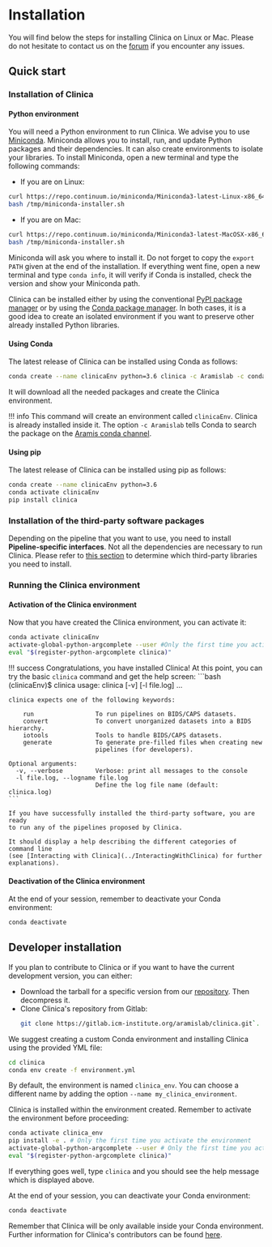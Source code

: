 # Installation

You will find below the steps for installing Clinica on Linux or Mac. Please do
not hesitate to contact us on the
[forum](https://groups.google.com/forum/#!forum/clinica-user)
if you encounter any issues.


## Quick start

### Installation of Clinica

#### Python environment
You will need a Python environment to run Clinica. We advise you to
use [Miniconda](http://conda.pydata.org/miniconda.html).
Miniconda allows you to install, run, and update Python packages and their
dependencies. It can also create environments to isolate your libraries.
To install Miniconda, open a new terminal and type the following commands:

- If you are on Linux:
```bash
curl https://repo.continuum.io/miniconda/Miniconda3-latest-Linux-x86_64.sh -o /tmp/miniconda-installer.sh
bash /tmp/miniconda-installer.sh
```

- If you are on Mac:
```bash
curl https://repo.continuum.io/miniconda/Miniconda3-latest-MacOSX-x86_64.sh -o /tmp/miniconda-installer.sh
bash /tmp/miniconda-installer.sh
```

Miniconda will ask you where to install it. Do not forget to copy the `export
PATH` given at the end of the installation. If everything went
fine, open a new terminal and type `conda info`, it will verify if Conda is
installed, check the version and show your Miniconda path.

Clinica can be installed either by using the conventional
[PyPI package manager](https://pypi.org/project/clinica/) or by using the
[Conda package manager](https://conda.io/docs/). In both cases, it is a good idea
to create an isolated environment if you want to preserve other already installed
Python libraries.  

#### Using Conda

The latest release of Clinica can be installed using Conda as follows:

```bash
conda create --name clinicaEnv python=3.6 clinica -c Aramislab -c conda-forge
```

It will download all the needed packages and create the Clinica environment.

!!! info
    This command will create an environment called `clinicaEnv`. Clinica is
    already installed inside it. The option `-c Aramislab` tells Conda to search
    the package on the [Aramis conda channel](https://anaconda.org/Aramislab).

#### Using pip

The latest release of Clinica can be installed using pip as follows:

```bash
conda create --name clinicaEnv python=3.6
conda activate clinicaEnv
pip install clinica
```

### Installation of the third-party software packages
Depending on the pipeline that you want to use, you need to install
**Pipeline-specific interfaces**. Not all the dependencies are necessary to run
Clinica.
Please refer to [this section](../Third-party) to determine which third-party
libraries you need to install.


### Running the Clinica environment
#### Activation of the Clinica environment

Now that you have created the Clinica environment, you can activate it:

```bash
conda activate clinicaEnv
activate-global-python-argcomplete --user #Only the first time you activate the environment
eval "$(register-python-argcomplete clinica)"
```

!!! success
    Congratulations, you have installed Clinica! At this point, you can try the
    basic `clinica` command and get the help screen:
    ```bash
    (clinicaEnv)$ clinica
    usage: clinica [-v] [-l file.log]  ...

    clinica expects one of the following keywords:

        run                 To run pipelines on BIDS/CAPS datasets.
        convert             To convert unorganized datasets into a BIDS hierarchy.
        iotools             Tools to handle BIDS/CAPS datasets.
        generate            To generate pre-filled files when creating new
                            pipelines (for developers).

    Optional arguments:
      -v, --verbose         Verbose: print all messages to the console
      -l file.log, --logname file.log
                            Define the log file name (default: clinica.log)
    ```

    If you have successfully installed the third-party software, you are ready
    to run any of the pipelines proposed by Clinica.

    It should display a help describing the different categories of command line
    (see [Interacting with Clinica](../InteractingWithClinica) for further
    explanations).

#### Deactivation of the Clinica environment
At the end of your session, remember to deactivate your Conda environment:
```bash
conda deactivate
```

## Developer installation

If you plan to contribute to Clinica or if you want to have the current development
version, you can either:

* Download the tarball for a specific version from our
[repository](https://gitlab.icm-institute.org/aramislab/clinica/tags).
Then decompress it.
* Clone Clinica's repository from Gitlab:
  ```bash
  git clone https://gitlab.icm-institute.org/aramislab/clinica.git`.
  ```

We suggest creating a custom Conda environment and installing Clinica using the
provided YML file:

```bash
cd clinica
conda env create -f environment.yml
```

By default, the environment is named `clinica_env`. You can choose a different
name by adding the option `--name my_clinica_environment`.

Clinica is installed within the environment created. Remember to
activate the environment before proceeding:

```bash
conda activate clinica_env
pip install -e . # Only the first time you activate the environment
activate-global-python-argcomplete --user # Only the first time you activate the environment
eval "$(register-python-argcomplete clinica)"
```

If everything goes well, type `clinica` and you should see the help message which
is displayed above.

At the end of your session, you can deactivate your Conda environment:
```bash
conda deactivate
```

Remember that Clinica will be only available inside your Conda environment.
Further information for Clinica's contributors can be found
[here](./CodingForClinica).
